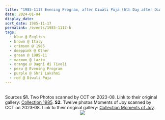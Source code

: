 ```yaml
---
title: "1985-1117 Evening Program, after Diwālī Pūjā (6th Day after Diwālī Day), Bagni di Tivoli (24 kms E of Rome), Lazio, Italy"
date: 2024-01-04
display_date: 
sort_date: 1985-11-17
permalink: /events/1985-1117-b
tags:
  - blue @ English
  - brown @ Italy
  - crimson @ 1985
  - deeppink @ Other
  - green @ 1985-11
  - maroon @ Lazio
  - orange @ Bagni di Tivoli
  - peru @ Evening Program
  - purple @ Shri Lakshmi
  - red @ Diwali Puja
---
```


<br>

<wave-list>
  <list-title color="DarkSeaGreen" width="40">Sources</list-title>
  <list-item color="BlanchedAlmond"  width="300"><b>S1.</b> Two Photos scanned by CCT on 2023-08. Link to their original gallery: <a href="https://eternalmoments.smugmug.com/Collections/Anna-Mancini-Collection/1985/">Collection 1985</a>.</list-item>
  <list-item color="Lavender"  width="300"><b>S2.</b> Twelve photos Moments of Joy scanned by CCT on 2023-08. Link to their original gallery: <a href="https://eternalmoments.smugmug.com/Collections/Anna-Mancini-Collection/Moments-of-Joy">Collection Moments of Joy</a>.</list-item>
</wave-list>

<div style="text-align: center"><img src="/images/1985-1117_Evening_Program,_after_Diwālī_Pūjā_(6th_Day_after_Diwālī_Day),_Bagni_di_Tivoli_(24_kms_E_of_Rome),_Lazio,_Italy_01_(from_tif)_(Anna_Mancini_Collection).jpg" /></div>